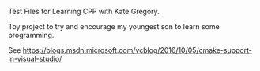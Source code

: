 Test Files for Learning CPP with Kate Gregory.

Toy project to try and encourage my youngest son to learn some programming.

See https://blogs.msdn.microsoft.com/vcblog/2016/10/05/cmake-support-in-visual-studio/
